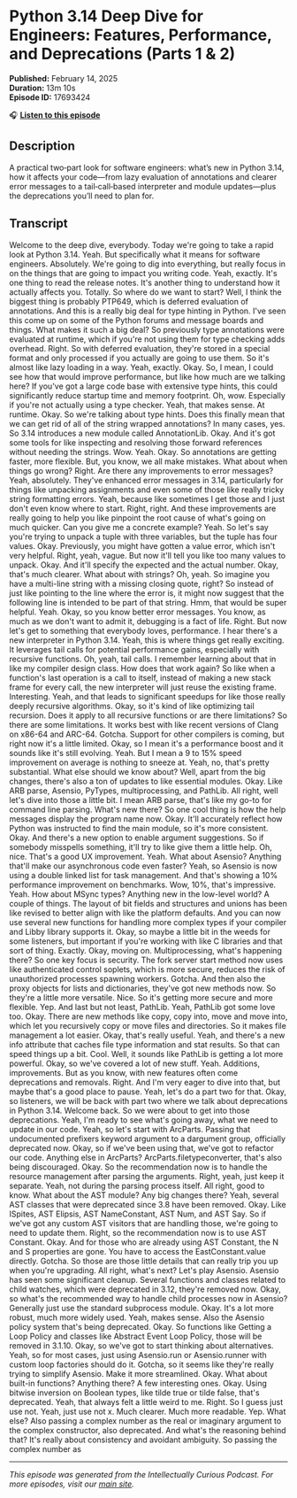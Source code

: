 # Python 3.14 Deep Dive for Engineers: Features, Performance, and Deprecations (Parts 1 & 2)

**Published:** February 14, 2025  
**Duration:** 13m 10s  
**Episode ID:** 17693424

🎧 **[Listen to this episode](https://intellectuallycurious.buzzsprout.com/2529712/episodes/17693424-python-314-deep-dive-for-engineers-features-performance-and-deprecations-parts-1-&-2)**

## Description

A practical two‑part look for software engineers: what’s new in Python 3.14, how it affects your code—from lazy evaluation of annotations and clearer error messages to a tail‑call‑based interpreter and module updates—plus the deprecations you’ll need to plan for.

## Transcript

Welcome to the deep dive, everybody. Today we're going to take a rapid look at Python 3.14. Yeah. But specifically what it means for software engineers. Absolutely. We're going to dig into everything, but really focus in on the things that are going to impact you writing code. Yeah, exactly. It's one thing to read the release notes. It's another thing to understand how it actually affects you. Totally. So where do we want to start? Well, I think the biggest thing is probably PTP649, which is deferred evaluation of annotations. And this is a really big deal for type hinting in Python. I've seen this come up on some of the Python forums and message boards and things. What makes it such a big deal? So previously type annotations were evaluated at runtime, which if you're not using them for type checking adds overhead. Right. So with deferred evaluation, they're stored in a special format and only processed if you actually are going to use them. So it's almost like lazy loading in a way. Yeah, exactly. Okay. So, I mean, I could see how that would improve performance, but like how much are we talking here? If you've got a large code base with extensive type hints, this could significantly reduce startup time and memory footprint. Oh, wow. Especially if you're not actually using a type checker. Yeah, that makes sense. At runtime. Okay. So we're talking about type hints. Does this finally mean that we can get rid of all of the string wrapped annotations? In many cases, yes. So 3.14 introduces a new module called AnnotationLib. Okay. And it's got some tools for like inspecting and resolving those forward references without needing the strings. Wow. Yeah. Okay. So annotations are getting faster, more flexible. But, you know, we all make mistakes. What about when things go wrong? Right. Are there any improvements to error messages? Yeah, absolutely. They've enhanced error messages in 3.14, particularly for things like unpacking assignments and even some of those like really tricky string formatting errors. Yeah, because like sometimes I get those and I just don't even know where to start. Right, right. And these improvements are really going to help you like pinpoint the root cause of what's going on much quicker. Can you give me a concrete example? Yeah. So let's say you're trying to unpack a tuple with three variables, but the tuple has four values. Okay. Previously, you might have gotten a value error, which isn't very helpful. Right, yeah, vague. But now it'll tell you like too many values to unpack. Okay. And it'll specify the expected and the actual number. Okay, that's much clearer. What about with strings? Oh, yeah. So imagine you have a multi-line string with a missing closing quote, right? So instead of just like pointing to the line where the error is, it might now suggest that the following line is intended to be part of that string. Hmm, that would be super helpful. Yeah. Okay, so you know better error messages. You know, as much as we don't want to admit it, debugging is a fact of life. Right. But now let's get to something that everybody loves, performance. I hear there's a new interpreter in Python 3.14. Yeah, this is where things get really exciting. It leverages tail calls for potential performance gains, especially with recursive functions. Oh, yeah, tail calls. I remember learning about that in like my compiler design class. How does that work again? So like when a function's last operation is a call to itself, instead of making a new stack frame for every call, the new interpreter will just reuse the existing frame. Interesting. Yeah, and that leads to significant speedups for like those really deeply recursive algorithms. Okay, so it's kind of like optimizing tail recursion. Does it apply to all recursive functions or are there limitations? So there are some limitations. It works best with like recent versions of Clang on x86-64 and ARC-64. Gotcha. Support for other compilers is coming, but right now it's a little limited. Okay, so I mean it's a performance boost and it sounds like it's still evolving. Yeah. But I mean a 9 to 15% speed improvement on average is nothing to sneeze at. Yeah, no, that's pretty substantial. What else should we know about? Well, apart from the big changes, there's also a ton of updates to like essential modules. Okay. Like ARB parse, Asensio, PyTypes, multiprocessing, and PathLib. All right, well let's dive into those a little bit. I mean ARB parse, that's like my go-to for command line parsing. What's new there? So one cool thing is how the help messages display the program name now. Okay. It'll accurately reflect how Python was instructed to find the main module, so it's more consistent. Okay. And there's a new option to enable argument suggestions. So if somebody misspells something, it'll try to like give them a little help. Oh, nice. That's a good UX improvement. Yeah. What about Asensio? Anything that'll make our asynchronous code even faster? Yeah, so Asensio is now using a double linked list for task management. And that's showing a 10% performance improvement on benchmarks. Wow, 10%, that's impressive. Yeah. How about MSync types? Anything new in the low-level world? A couple of things. The layout of bit fields and structures and unions has been like revised to better align with like the platform defaults. And you can now use several new functions for handling more complex types if your compiler and Libby library supports it. Okay, so maybe a little bit in the weeds for some listeners, but important if you're working with like C libraries and that sort of thing. Exactly. Okay, moving on. Multiprocessing, what's happening there? So one key focus is security. The fork server start method now uses like authenticated control soplets, which is more secure, reduces the risk of unauthorized processes spawning workers. Gotcha. And then also the proxy objects for lists and dictionaries, they've got new methods now. So they're a little more versatile. Nice. So it's getting more secure and more flexible. Yep. And last but not least, PathLib. Yeah, PathLib got some love too. Okay. There are new methods like copy, copy into, move and move into, which let you recursively copy or move files and directories. So it makes file management a lot easier. Okay, that's really useful. Yeah, and there's a new info attribute that caches file type information and stat results. So that can speed things up a bit. Cool. Well, it sounds like PathLib is getting a lot more powerful. Okay, so we've covered a lot of new stuff. Yeah. Additions, improvements. But as you know, with new features often come deprecations and removals. Right. And I'm very eager to dive into that, but maybe that's a good place to pause. Yeah, let's do a part two for that. Okay, so listeners, we will be back with part two where we talk about deprecations in Python 3.14. Welcome back. So we were about to get into those deprecations. Yeah, I'm ready to see what's going away, what we need to update in our code. Yeah, so let's start with ArcParts. Passing that undocumented prefixers keyword argument to a dargument group, officially deprecated now. Okay, so if we've been using that, we've got to refactor our code. Anything else in ArcParts? ArcParts.filetypeconverter, that's also being discouraged. Okay. So the recommendation now is to handle the resource management after parsing the arguments. Right, yeah, just keep it separate. Yeah, not during the parsing process itself. All right, good to know. What about the AST module? Any big changes there? Yeah, several AST classes that were deprecated since 3.8 have been removed. Okay. Like ISpites, AST Elipsis, AST NameConstant, AST Num, and AST Say. So if we've got any custom AST visitors that are handling those, we're going to need to update them. Right, so the recommendation now is to use AST Constant. Okay. And for those who are already using AST Constant, the N and S properties are gone. You have to access the EastConstant.value directly. Gotcha. So those are those little details that can really trip you up when you're upgrading. All right, what's next? Let's play Asensio. Asensio has seen some significant cleanup. Several functions and classes related to child watches, which were deprecated in 3.12, they're removed now. Okay, so what's the recommended way to handle child processes now in Asensio? Generally just use the standard subprocess module. Okay. It's a lot more robust, much more widely used. Yeah, makes sense. Also the Asensio policy system that's being deprecated. Okay. So functions like Getting a Loop Policy and classes like Abstract Event Loop Policy, those will be removed in 3.1.10. Okay, so we've got to start thinking about alternatives. Yeah, so for most cases, just using Asensio.run or Asensio.runner with custom loop factories should do it. Gotcha, so it seems like they're really trying to simplify Asensio. Make it more streamlined. Okay. What about built-in functions? Anything there? A few interesting ones. Okay. Using bitwise inversion on Boolean types, like tilde true or tilde false, that's deprecated. Yeah, that always felt a little weird to me. Right. So I guess just use not. Yeah, just use not x. Much clearer. Much more readable. Yep. What else? Also passing a complex number as the real or imaginary argument to the complex constructor, also deprecated. And what's the reasoning behind that? It's really about consistency and avoidant ambiguity. So passing the complex number as

---
*This episode was generated from the Intellectually Curious Podcast. For more episodes, visit our [main site](https://intellectuallycurious.buzzsprout.com).*
